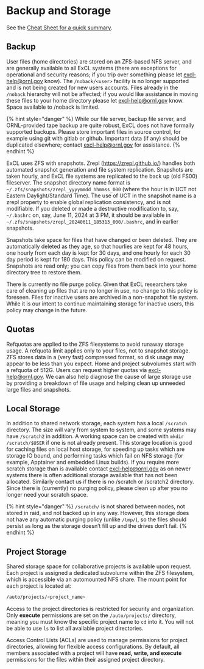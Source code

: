 # Backup and Storage

See the [Cheat Sheet for a quick summary](https://docs.excl.ornl.gov/#excl-cheat-sheet).

## Backup

User files (home directories) are stored on an ZFS-based NFS server, and are generally available to all ExCL systems (there are exceptions for operational and security reasons; if you trip over something please let [excl-help@ornl.gov](mailto:excl-help@ornl.gov) know). The `/noback/<user>` facility is no longer supported and is not being created for new users accounts. Files already in the `/noback` hierarchy will not be affected; if you would like assistance in moving these files to your home directory please let [excl-help@ornl.gov](mailto:excl-help@ornl.gov) know. Space available to /noback is limited.

{% hint style="danger" %}
While our file server, backup file server, and ORNL-provided tape backup are quite robust, ExCL does not have formally supported backups. Please store important files in source control, for example using git with gitlab or github. Important data (if any) should be duplicated elsewhere; contact excl-help@ornl.gov for assistance.
{% endhint %}

ExCL uses ZFS with snapshots. Zrepl (<https://zrepl.github.io/>) handles both automated snapshot generation and file system replication. Snapshots are taken hourly, and ExCL file systems are replicated to the back up (old FS00) fileserver.
The snapshot directory name format is `~/.zfs/snapshots/zrepl_yyyymmdd_hhmmss_000` (where the hour is in UCT not Eastern Daylight/Standard Time). The use of UCT in the snapshot name is a zrepl property to enable global replication consistency, and is not modifiable. If you deleted or made a destructive modification to, say, `~/.bashrc` on, say, June 11, 2024 at 3 PM, it should be available in `~/.zfs/snapshots/zrepl_20240611_185313_000/.bashrc`, and in earlier snapshots.

Snapshots take space for files that have changed or been deleted. They are automatically deleted as they age, so that hourlies are kept for 48 hours, one hourly from each day is kept for 30 days, and one hourly for each 30 day period is kept for 180 days. This policy can be modified on request. Snapshots are read only; you can copy files from them back into your home directory tree to restore them.

There is currently no file purge policy. Given that ExCL researchers take care of cleaning up files that are no longer in use, no change to this policy is foreseen. Files for inactive users are archived in a non-snapshot file system. While it is our intent to continue maintaining storage for inactive users, this policy may change in the future.

## Quotas

Refquotas are applied to the ZFS filesystems to avoid runaway storage usage.
A refquota limit applies only to your files, not to snapshot storage.
ZFS stores data in a (very fast) compressed format, so disk usage may appear to be
less than you expect.
Home and project subvolumes start with a refquota of 512G. Users can request higher quotas via [excl-help@ornl.gov](mailto:excl-help@ornl.gov).
We can also help diagnose the cause of large storage use by providing a breakdown of file usage and helping clean up unneeded large files and snapshots.

## Local Storage

In addition to shared network storage, each system has a local `/scratch`
directory. The size will vary from system to system, and some systems may
have `/scratch2` in addition. A working space can be created with
`mkdir /scratch/$USER` if one is not already present.
This storage location is good for caching files on local host storage,
for speeding up tasks which are storage IO bound, and performing tasks
which fail on NFS storage (for example, Apptainer and embedded Linux builds).
If you require more scratch storage than is available contact
[excl-help@ornl.gov](mailto:excl-help@ornl.gov) as on newer systems there is
often additional storage available that has not been allocated.
Similarly contact us if there is no /scratch or /scratch2 directory.
Since there is (currently) no purging policy, please clean up after you
no longer need your scratch space.

{% hint style="danger" %}
`/scratch/` is not shared between nodes, not stored in raid, and not backed up in any way. However, this storage does not have any automatic purging policy (unlike `/tmp/`), so the files should persist as long as the storage doesn’t fill up and the drives don’t fail.
{% endhint %}

## Project Storage

Shared storage space for collaborative projects is available upon request. Each project is assigned a dedicated subvolume within the ZFS filesystem, which is accessible via an automounted NFS share. The mount point for each project is located at:

```bash
/auto/projects/<project_name>
```

Access to the project directories is restricted for security and organization. Only **execute** permissions are set on the `/auto/projects/` directory, meaning you must know the specific project name to `cd` into it. You will not be able to use `ls` to list all available project directories.

Access Control Lists (ACLs) are used to manage permissions for project directories, allowing for flexible access configurations. By default, all members associated with a project will have **read, write, and execute** permissions for the files within their assigned project directory.
